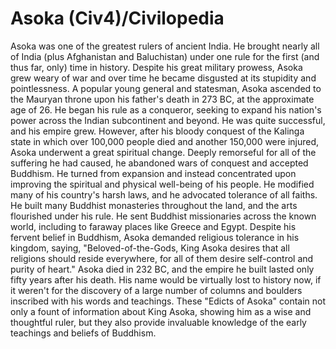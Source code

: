 # Asoka (Civ4)/Civilopedia

Asoka was one of the greatest rulers of ancient India. He brought nearly all of India (plus Afghanistan and Baluchistan) under one rule for the first (and thus far, only) time in history. Despite his great military prowess, Asoka grew weary of war and over time he became disgusted at its stupidity and pointlessness.
A popular young general and statesman, Asoka ascended to the Mauryan throne upon his father's death in 273 BC, at the approximate age of 26. He began his rule as a conqueror, seeking to expand his nation's power across the Indian subcontinent and beyond. He was quite successful, and his empire grew.
However, after his bloody conquest of the Kalinga state in which over 100,000 people died and another 150,000 were injured, Asoka underwent a great spiritual change. Deeply remorseful for all of the suffering he had caused, he abandoned wars of conquest and accepted Buddhism. He turned from expansion and instead concentrated upon improving the spiritual and physical well-being of his people. He modified many of his country's harsh laws, and he advocated tolerance of all faiths. He built many Buddhist monasteries throughout the land, and the arts flourished under his rule. He sent Buddhist missionaries across the known world, including to faraway places like Greece and Egypt. Despite his fervent belief in Buddhism, Asoka demanded religious tolerance in his kingdom, saying, "Beloved-of-the-Gods, King Asoka desires that all religions should reside everywhere, for all of them desire self-control and purity of heart."
Asoka died in 232 BC, and the empire he built lasted only fifty years after his death. His name would be virtually lost to history now, if it weren't for the discovery of a large number of columns and boulders inscribed with his words and teachings. These "Edicts of Asoka" contain not only a fount of information about King Asoka, showing him as a wise and thoughtful ruler, but they also provide invaluable knowledge of the early teachings and beliefs of Buddhism.